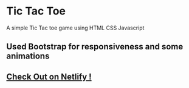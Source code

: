 # Tic Tac Toe
 A simple Tic Tac toe game using HTML CSS Javascript

## Used Bootstrap for responsiveness and some animations
## <a href="https://agitated-engelbart-a9f6d5.netlify.app/">Check Out on Netlify !</a>
